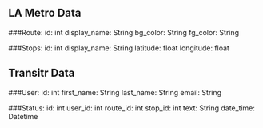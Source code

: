 ## LA Metro Data

###Route:
  id: int
  display_name: String
  bg_color: String
  fg_color: String

###Stops:
  id: int
  display_name: String
  latitude: float
  longitude: float

## Transitr Data

###User:
  id: int
  first_name: String
  last_name: String
  email: String

###Status:
  id: int
  user_id: int
  route_id: int
  stop_id: int
  text: String
  date_time: Datetime
